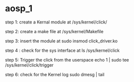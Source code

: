 # aosp_1


step 1: create a Kernal module at
 /sys/kernel/click/

step 2: create a make file at
 /sys/kernel/Makefile

step 3: insert the module at
sudo insmod click_driver.ko

step 4 : check for the sys interface at
ls /sys/kernel/click

step 5: Trigger the click from the userspace
echo 1 | sudo tee /sys/kernel/click/trigger

step 6: check for the Kernel log
sudo dmesg | tail

